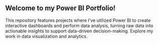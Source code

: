 ## Welcome to my Power BI Portfolio! 
This repository features projects where I've utilized Power BI to create interactive dashboards and perform data analysis, turning raw data into actionable insights to support data-driven decision-making. Explore my work in data visualization and analytics.
